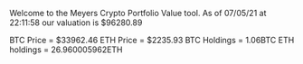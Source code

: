 Welcome to the Meyers Crypto Portfolio Value tool. 
As of 07/05/21 at 22:11:58 our valuation is $96280.89 

BTC Price = $33962.46
 ETH Price = $2235.93
BTC Holdings = 1.06BTC
 ETH holdings = 26.960005962ETH 
